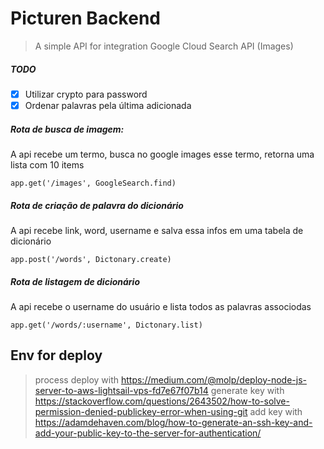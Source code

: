 
# Picturen Backend
> A simple API for integration Google Cloud Search API (Images)

##### TODO
- [x] Utilizar crypto para password
- [x] Ordenar palavras pela última adicionada

##### Rota de busca de imagem: 
A api recebe um termo, busca no google images esse termo, retorna uma lista com 10 items

`app.get('/images', GoogleSearch.find)`

##### Rota de criação de palavra do dicionário
A api recebe link, word, username e salva essa infos em uma tabela de dicionário
  
`app.post('/words', Dictonary.create)`

##### Rota de listagem de dicionário
A api recebe o username do usuário e lista todos as palavras associodas

`app.get('/words/:username', Dictonary.list)`

## Env for deploy

> process deploy with https://medium.com/@molp/deploy-node-js-server-to-aws-lightsail-vps-fd7e67f07b14
> generate key with https://stackoverflow.com/questions/2643502/how-to-solve-permission-denied-publickey-error-when-using-git
> add key with https://adamdehaven.com/blog/how-to-generate-an-ssh-key-and-add-your-public-key-to-the-server-for-authentication/
> 
